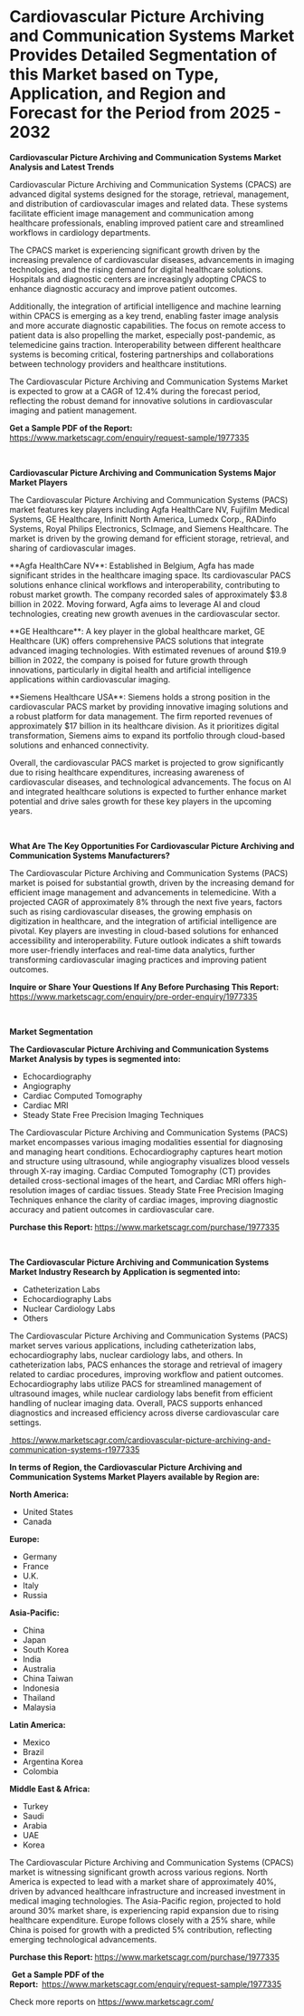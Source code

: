 <p><h1>Cardiovascular Picture Archiving and Communication Systems Market Provides Detailed Segmentation of this Market based on Type, Application, and Region and Forecast for the Period from 2025 - 2032</h1></p><p><strong>Cardiovascular Picture Archiving and Communication Systems Market Analysis and Latest Trends</strong></p>
<p><p>Cardiovascular Picture Archiving and Communication Systems (CPACS) are advanced digital systems designed for the storage, retrieval, management, and distribution of cardiovascular images and related data. These systems facilitate efficient image management and communication among healthcare professionals, enabling improved patient care and streamlined workflows in cardiology departments.</p><p>The CPACS market is experiencing significant growth driven by the increasing prevalence of cardiovascular diseases, advancements in imaging technologies, and the rising demand for digital healthcare solutions. Hospitals and diagnostic centers are increasingly adopting CPACS to enhance diagnostic accuracy and improve patient outcomes. </p><p>Additionally, the integration of artificial intelligence and machine learning within CPACS is emerging as a key trend, enabling faster image analysis and more accurate diagnostic capabilities. The focus on remote access to patient data is also propelling the market, especially post-pandemic, as telemedicine gains traction. Interoperability between different healthcare systems is becoming critical, fostering partnerships and collaborations between technology providers and healthcare institutions. </p><p>The Cardiovascular Picture Archiving and Communication Systems Market is expected to grow at a CAGR of 12.4% during the forecast period, reflecting the robust demand for innovative solutions in cardiovascular imaging and patient management.</p></p>
<p><strong>Get a Sample PDF of the Report:&nbsp;</strong> <a href="https://www.marketscagr.com/enquiry/request-sample/1977335?utm_campaign=2471&utm_medium=2&utm_source=Github&utm_content=ia&utm_term=11032025&utm_id=cardiovascular-picture-archiving-and-communication-systems">https://www.marketscagr.com/enquiry/request-sample/1977335</a></p>
<p>&nbsp;</p>
<p><strong>Cardiovascular Picture Archiving and Communication Systems Major Market Players</strong></p>
<p><p>The Cardiovascular Picture Archiving and Communication Systems (PACS) market features key players including Agfa HealthCare NV, Fujifilm Medical Systems, GE Healthcare, Infinitt North America, Lumedx Corp., RADinfo Systems, Royal Philips Electronics, ScImage, and Siemens Healthcare. The market is driven by the growing demand for efficient storage, retrieval, and sharing of cardiovascular images.</p><p>**Agfa HealthCare NV**: Established in Belgium, Agfa has made significant strides in the healthcare imaging space. Its cardiovascular PACS solutions enhance clinical workflows and interoperability, contributing to robust market growth. The company recorded sales of approximately $3.8 billion in 2022. Moving forward, Agfa aims to leverage AI and cloud technologies, creating new growth avenues in the cardiovascular sector.</p><p>**GE Healthcare**: A key player in the global healthcare market, GE Healthcare (UK) offers comprehensive PACS solutions that integrate advanced imaging technologies. With estimated revenues of around $19.9 billion in 2022, the company is poised for future growth through innovations, particularly in digital health and artificial intelligence applications within cardiovascular imaging.</p><p>**Siemens Healthcare USA**: Siemens holds a strong position in the cardiovascular PACS market by providing innovative imaging solutions and a robust platform for data management. The firm reported revenues of approximately $17 billion in its healthcare division. As it prioritizes digital transformation, Siemens aims to expand its portfolio through cloud-based solutions and enhanced connectivity.</p><p>Overall, the cardiovascular PACS market is projected to grow significantly due to rising healthcare expenditures, increasing awareness of cardiovascular diseases, and technological advancements. The focus on AI and integrated healthcare solutions is expected to further enhance market potential and drive sales growth for these key players in the upcoming years.</p></p>
<p>&nbsp;</p>
<p><strong>What Are The Key Opportunities For Cardiovascular Picture Archiving and Communication Systems Manufacturers?</strong></p>
<p><p>The Cardiovascular Picture Archiving and Communication Systems (PACS) market is poised for substantial growth, driven by the increasing demand for efficient image management and advancements in telemedicine. With a projected CAGR of approximately 8% through the next five years, factors such as rising cardiovascular diseases, the growing emphasis on digitization in healthcare, and the integration of artificial intelligence are pivotal. Key players are investing in cloud-based solutions for enhanced accessibility and interoperability. Future outlook indicates a shift towards more user-friendly interfaces and real-time data analytics, further transforming cardiovascular imaging practices and improving patient outcomes.</p></p>
<p><strong>Inquire or Share Your Questions If Any Before Purchasing This Report:</strong> <a href="https://www.marketscagr.com/enquiry/pre-order-enquiry/1977335?utm_campaign=2471&utm_medium=2&utm_source=Github&utm_content=ia&utm_term=11032025&utm_id=cardiovascular-picture-archiving-and-communication-systems">https://www.marketscagr.com/enquiry/pre-order-enquiry/1977335</a></p>
<p>&nbsp;</p>
<p><strong>Market Segmentation</strong></p>
<p><strong>The Cardiovascular Picture Archiving and Communication Systems Market Analysis by types is segmented into:</strong></p>
<p><ul><li>Echocardiography</li><li>Angiography</li><li>Cardiac Computed Tomography</li><li>Cardiac MRI</li><li>Steady State Free Precision Imaging Techniques</li></ul></p>
<p><p>The Cardiovascular Picture Archiving and Communication Systems (PACS) market encompasses various imaging modalities essential for diagnosing and managing heart conditions. Echocardiography captures heart motion and structure using ultrasound, while angiography visualizes blood vessels through X-ray imaging. Cardiac Computed Tomography (CT) provides detailed cross-sectional images of the heart, and Cardiac MRI offers high-resolution images of cardiac tissues. Steady State Free Precision Imaging Techniques enhance the clarity of cardiac images, improving diagnostic accuracy and patient outcomes in cardiovascular care.</p></p>
<p><strong>Purchase this Report:&nbsp;</strong><a href="https://www.marketscagr.com/purchase/1977335?utm_campaign=2471&utm_medium=2&utm_source=Github&utm_content=ia&utm_term=11032025&utm_id=cardiovascular-picture-archiving-and-communication-systems">https://www.marketscagr.com/purchase/1977335</a></p>
<p>&nbsp;</p>
<p><strong>The Cardiovascular Picture Archiving and Communication Systems Market Industry Research by Application is segmented into:</strong></p>
<p><ul><li>Catheterization Labs</li><li>Echocardiography Labs</li><li>Nuclear Cardiology Labs</li><li>Others</li></ul></p>
<p><p>The Cardiovascular Picture Archiving and Communication Systems (PACS) market serves various applications, including catheterization labs, echocardiography labs, nuclear cardiology labs, and others. In catheterization labs, PACS enhances the storage and retrieval of imagery related to cardiac procedures, improving workflow and patient outcomes. Echocardiography labs utilize PACS for streamlined management of ultrasound images, while nuclear cardiology labs benefit from efficient handling of nuclear imaging data. Overall, PACS supports enhanced diagnostics and increased efficiency across diverse cardiovascular care settings.</p></p>
<p><a href="https://www.marketscagr.com/cardiovascular-picture-archiving-and-communication-systems-r1977335?utm_campaign=2471&utm_medium=2&utm_source=Github&utm_content=ia&utm_term=11032025&utm_id=cardiovascular-picture-archiving-and-communication-systems">&nbsp;https://www.marketscagr.com/cardiovascular-picture-archiving-and-communication-systems-r1977335</a></p>
<p><strong>In terms of Region, the Cardiovascular Picture Archiving and Communication Systems Market Players available by Region are:</strong></p>
<p>
    <p> <strong> North America: </strong>
        <ul>
            <li>United States</li>
            <li>Canada</li>
        </ul>
        </p> 
    <p> <strong> Europe: </strong>
        <ul>
            <li>Germany</li>
            <li>France</li>
            <li>U.K.</li>
            <li>Italy</li>
            <li>Russia</li>
        </ul>
        </p> 
    <p> <strong> Asia-Pacific: </strong>
        <ul>
            <li>China</li>
            <li>Japan</li>
            <li>South Korea</li>
            <li>India</li>
            <li>Australia</li>
            <li>China Taiwan</li>
            <li>Indonesia</li>
            <li>Thailand</li>
            <li>Malaysia</li>
        </ul>
        </p> 
    <p> <strong> Latin America: </strong>
        <ul>
            <li>Mexico</li>
            <li>Brazil</li>
            <li>Argentina Korea</li>
            <li>Colombia</li>
        </ul>
        </p> 
    <p> <strong> Middle East & Africa: </strong>
        <ul>
            <li>Turkey</li>
            <li>Saudi</li>
            <li>Arabia</li>
            <li>UAE</li>
            <li>Korea</li>
        </ul>
    </p>
    </p>
<p><p>The Cardiovascular Picture Archiving and Communication Systems (CPACS) market is witnessing significant growth across various regions. North America is expected to lead with a market share of approximately 40%, driven by advanced healthcare infrastructure and increased investment in medical imaging technologies. The Asia-Pacific region, projected to hold around 30% market share, is experiencing rapid expansion due to rising healthcare expenditure. Europe follows closely with a 25% share, while China is poised for growth with a predicted 5% contribution, reflecting emerging technological advancements.</p></p>
<p><strong>Purchase this Report: </strong><a href="https://www.marketscagr.com/purchase/1977335?utm_campaign=2471&utm_medium=2&utm_source=Github&utm_content=ia&utm_term=11032025&utm_id=cardiovascular-picture-archiving-and-communication-systems">https://www.marketscagr.com/purchase/1977335</a></p>
<p>&nbsp;<strong>Get a Sample PDF of the Report:&nbsp;&nbsp;</strong><a href="https://www.marketscagr.com/enquiry/request-sample/1977335?utm_campaign=2471&utm_medium=2&utm_source=Github&utm_content=ia&utm_term=11032025&utm_id=cardiovascular-picture-archiving-and-communication-systems">https://www.marketscagr.com/enquiry/request-sample/1977335</a></p>
<p><strong></strong></p>
<p>Check more reports on <a href="https://www.marketscagr.com/?utm_campaign=2471&utm_medium=2&utm_source=Github&utm_content=ia&utm_term=11032025&utm_id=cardiovascular-picture-archiving-and-communication-systems">https://www.marketscagr.com/</a></p>